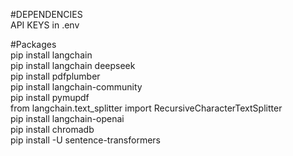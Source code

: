 #DEPENDENCIES <br>
API KEYS in .env <br>

#Packages <br>
pip install langchain <br>
pip install langchain deepseek <br>
pip install pdfplumber <br>
pip install langchain-community <br>
pip install pymupdf <br>
from langchain.text_splitter import RecursiveCharacterTextSplitter <br>
pip install langchain-openai <br>
pip install chromadb <br>
pip install -U sentence-transformers <br>
